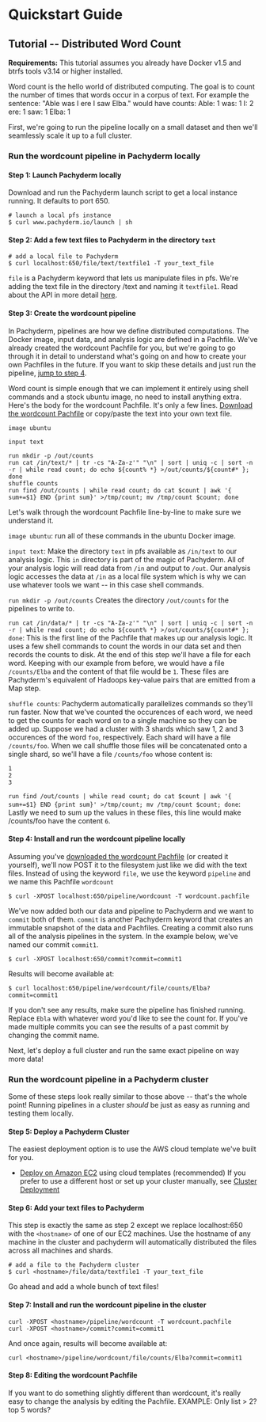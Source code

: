 # Quickstart Guide
## Tutorial -- Distributed Word Count
__Requirements:__ This tutorial assumes you already have Docker v1.5 and btrfs tools v3.14 or higher installed.

Word count is the hello world of distributed computing. The goal is to count the number of times that words occur in a corpus of text. For example the sentence: "Able was I ere I saw Elba." would have counts:
Able: 1
was: 1
I: 2
ere: 1
saw: 1
Elba: 1

First, we're going to run the pipeline locally on a small dataset and then we'll seamlessly scale it up to a full cluster.
### Run the wordcount pipeline in Pachyderm locally
#### Step 1: Launch Pachyderm locally
Download and run the Pachyderm launch script to get a local instance running. It defaults to port 650.
```shell
# launch a local pfs instance
$ curl www.pachyderm.io/launch | sh
```
#### Step 2: Add a few text files to Pachyderm in the directory `text`
```shell
# add a local file to Pachyderm
$ curl localhost:650/file/text/textfile1 -T your_text_file
```
`file` is a Pachyderm keyword that lets us manipulate files in pfs. We're adding the text file in the directory /text and naming it `textfile1`. Read about the API in more detail [here](https://github.com/pachyderm/pfs/#the-pachyderm-http-api).

#### Step 3: Create the wordcount pipeline
In Pachyderm, pipelines are how we define distributed computations. The Docker image, input data, and analysis logic are defined in a Pachfile. We've already created the wordcount Pachfile for you, but we're going to go through it in detail to understand what's going on and how to create your own Pachfiles in the future. If you want to skip these details and just run the pipeline, [jump to step 4](https://github.com/pachyderm/pfs/blob/next/examples/WordCount.md#step-4-install-and-run-the-wordcount-pipeline-locally).

Word count is simple enough that we can implement it entirely using shell commands and a stock ubuntu image, no need to install anything extra. Here's the body for the wordcount Pachfile. It's only a few lines. [Download the wordcount Pachfile]() or copy/paste the text into your own text file.  

```shell
image ubuntu

input text

run mkdir -p /out/counts
run cat /in/text/* | tr -cs "A-Za-z'" "\n" | sort | uniq -c | sort -n -r | while read count; do echo ${count% *} >/out/counts/${count#* }; done
shuffle counts
run find /out/counts | while read count; do cat $count | awk '{ sum+=$1} END {print sum}' >/tmp/count; mv /tmp/count $count; done
```
Let's walk through the wordcount Pachfile line-by-line to make sure we understand it.

`image ubuntu`: run all of these commands in the ubuntu Docker image.

`input text`: Make the directory `text` in pfs available as `/in/text` to our analysis logic. This `in` directory is part of the magic of Pachyderm. All of your analysis logic will read data from `/in` and output to `/out`. Our analysis logic accesses the data at `/in` as a local file system which is why we can use whatever tools we want -- in this case shell commands.  

`run mkdir -p /out/counts` Creates the directory `/out/counts` for the pipelines to write to.

`run cat /in/data/* | tr -cs "A-Za-z'" "\n" | sort | uniq -c | sort -n -r | while read count; do echo ${count% *} >/out/counts/${count#* }; done`:  This is the first  line of the Pachfile that makes up our analysis logic. It uses a few shell
commands to count the words in our data set and then records the counts to disk. At the end of this step we'll have a file for each word. Keeping with our example from before, we would have a file `/counts/Elba` and the content of
that file would be `1`. These files are Pachyderm's equivalent of Hadoops key-value pairs that are
emitted from a Map step.

`shuffle counts`: Pachyderm automatically parallelizes commands so they'll run faster. Now that
we've counted the occurences of each word, we need to get the counts for each word on to a
single machine so they can be added up. Suppose we had a cluster with 3 shards
which saw 1, 2 and 3 occurences of the word `foo`, respectively. Each shard will
have a file `/counts/foo`. When we call shuffle those files will be
concatenated onto a single shard, so we'll have a file `/counts/foo` whose content is:
```
1
2
3
```

`run find /out/counts | while read count; do cat $count | awk '{ sum+=$1} END {print sum}' >/tmp/count; mv /tmp/count $count; done`: Lastly we need to sum up the values in these files, this line would make /counts/foo have the content `6`.

#### Step 4: Install and run the wordcount pipeline locally
Assuming you've [downloaded the wordcount Pachfile]() (or created it yourself), we'll now POST it to the filesystem just like we did with the text files. Instead of using the keyword `file`, we use the keyword `pipeline` and we name this Pachfile `wordcount`
```shell
$ curl -XPOST localhost:650/pipeline/wordcount -T wordcount.pachfile
```
We've now added both our data and pipeline to Pachyderm and we want to `commit` both of them. `commit` is another Pachyderm keyword that creates an immutable snapshot of the data and Pachfiles. Creating a commit also runs all of the analysis pipelines in the system. In the example below, we've named our commit `commit1`.
```shell
$ curl -XPOST localhost:650/commit?commit=commit1
```
Results will become available at:
```
$ curl localhost:650/pipeline/wordcount/file/counts/Elba?commit=commit1
```
If you don't see any results, make sure the pipeline has finished running. Replace `Ebla` with whatever word you'd like to see the count for. If you've made multiple commits you can see the results of a past commit by changing the commit name. 

Next, let's deploy a full cluster and run the same exact pipeline on way more data! 

### Run the wordcount pipeline in a Pachyderm cluster
Some of these steps look really similar to those above -- that's the whole point! Running pipelines in a cluster _should_ be just as easy as running and testing them locally. 

#### Step 5: Deploy a Pachyderm Cluster
The easiest deployment option is to use the AWS cloud template we've built for you.
- [Deploy on Amazon EC2](https://console.aws.amazon.com/cloudformation/home?region=us-west-1#/stacks/new?stackName=Pachyderm&templateURL=https:%2F%2Fs3-us-west-1.amazonaws.com%2Fpachyderm-templates%2Ftemplate) using cloud templates (recommended)
 If you prefer to use a different host or set up your cluster manually, see [Cluster Deployment](https://github.com/pachyderm/pfs#creating-a-pachyderm-cluster)

#### Step 6: Add your text files to Pachyderm
This step is exactly the same as step 2 except we replace localhost:650 with the `<hostname>` of one of our EC2 machines. Use the hostname of any machine in the cluster and pachyderm will automatically distributed the files across all machines and shards.
```shell
# add a file to the Pachyderm cluster
$ curl <hostname>/file/data/textfile1 -T your_text_file
```
Go ahead and add a whole bunch of text files!

#### Step 7: Install and run the wordcount pipeline in the cluster
```shell
curl -XPOST <hostname>/pipeline/wordcount -T wordcount.pachfile
curl -XPOST <hostname>/commit?commit=commit1
```

And once again, results will become available at:
```
curl <hostname>/pipeline/wordcount/file/counts/Elba?commit=commit1
```
#### Step 8: Editing the wordcount Pachfile
If you want to do something slightly different than wordcount, it's really easy to change the analysis by editing the Pachfile. EXAMPLE: Only list > 2? top 5 words?


